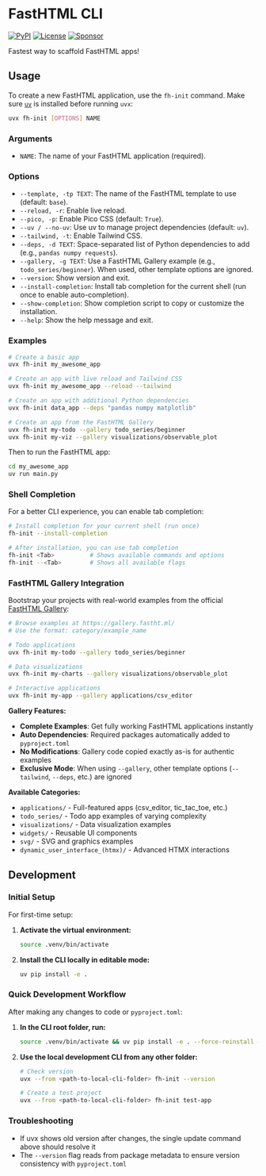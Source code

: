 # FastHTML CLI

[![PyPI](https://img.shields.io/pypi/v/fh-init)](https://pypi.org/project/fh-init/)
[![License](https://img.shields.io/github/license/ExploringML/fasthtml-cli)](https://github.com/your-username/your-repo/blob/main/LICENSE)
[![Sponsor](https://img.shields.io/badge/Sponsor-FastHTML%20CLI-pink?logo=github)](https://github.com/sponsors/ExploringML)

Fastest way to scaffold FastHTML apps!

## Usage

To create a new FastHTML application, use the `fh-init` command. Make sure [`uv`](https://docs.astral.sh/uv/getting-started/installation/) is installed before running `uvx`:

```bash
uvx fh-init [OPTIONS] NAME
```

### Arguments

*   `NAME`: The name of your FastHTML application (required).

### Options

*   `--template, -tp TEXT`: The name of the FastHTML template to use (default: `base`).
*   `--reload, -r`: Enable live reload.
*   `--pico, -p`: Enable Pico CSS (default: `True`).
*   `--uv / --no-uv`: Use uv to manage project dependencies (default: `uv`).
*   `--tailwind, -t`: Enable Tailwind CSS.
*   `--deps, -d TEXT`: Space-separated list of Python dependencies to add (e.g., `pandas numpy requests`).
*   `--gallery, -g TEXT`: Use a FastHTML Gallery example (e.g., `todo_series/beginner`). When used, other template options are ignored.
*   `--version`: Show version and exit.
*   `--install-completion`: Install tab completion for the current shell (run once to enable auto-completion).
*   `--show-completion`: Show completion script to copy or customize the installation.
*   `--help`: Show the help message and exit.

### Examples

```bash
# Create a basic app
uvx fh-init my_awesome_app

# Create an app with live reload and Tailwind CSS
uvx fh-init my_awesome_app --reload --tailwind

# Create an app with additional Python dependencies
uvx fh-init data_app --deps "pandas numpy matplotlib"

# Create an app from the FastHTML Gallery
uvx fh-init my-todo --gallery todo_series/beginner
uvx fh-init my-viz --gallery visualizations/observable_plot
```

Then to run the FastHTML app:

```bash
cd my_awesome_app
uv run main.py
```

### Shell Completion

For a better CLI experience, you can enable tab completion:

```bash
# Install completion for your current shell (run once)
fh-init --install-completion

# After installation, you can use tab completion
fh-init <Tab>          # Shows available commands and options
fh-init --<Tab>        # Shows all available flags
```

### FastHTML Gallery Integration

Bootstrap your projects with real-world examples from the official [FastHTML Gallery](https://gallery.fastht.ml/):

```bash
# Browse examples at https://gallery.fastht.ml/
# Use the format: category/example_name

# Todo applications
uvx fh-init my-todo --gallery todo_series/beginner

# Data visualizations  
uvx fh-init my-charts --gallery visualizations/observable_plot

# Interactive applications
uvx fh-init my-app --gallery applications/csv_editor
```

**Gallery Features:**
- **Complete Examples**: Get fully working FastHTML applications instantly
- **Auto Dependencies**: Required packages automatically added to `pyproject.toml`
- **No Modifications**: Gallery code copied exactly as-is for authentic examples
- **Exclusive Mode**: When using `--gallery`, other template options (`--tailwind`, `--deps`, etc.) are ignored

**Available Categories:**
- `applications/` - Full-featured apps (csv_editor, tic_tac_toe, etc.)
- `todo_series/` - Todo app examples of varying complexity
- `visualizations/` - Data visualization examples
- `widgets/` - Reusable UI components
- `svg/` - SVG and graphics examples
- `dynamic_user_interface_(htmx)/` - Advanced HTMX interactions

## Development

### Initial Setup

For first-time setup:

1. **Activate the virtual environment:**
   ```bash
   source .venv/bin/activate
   ```

2. **Install the CLI locally in editable mode:**
   ```bash
   uv pip install -e .
   ```

### Quick Development Workflow

After making any changes to code or `pyproject.toml`:

1. **In the CLI root folder, run:**
   ```bash
   source .venv/bin/activate && uv pip install -e . --force-reinstall && uv cache clean
   ```

2. **Use the local development CLI from any other folder:**
   ```bash
   # Check version
   uvx --from <path-to-local-cli-folder> fh-init --version
   
   # Create a test project
   uvx --from <path-to-local-cli-folder> fh-init test-app
   ```
### Troubleshooting

- If uvx shows old version after changes, the single update command above should resolve it
- The `--version` flag reads from package metadata to ensure version consistency with `pyproject.toml`
